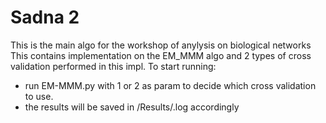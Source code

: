 # Sadna 2
This is the main algo for the workshop of anylysis on biological networks
This contains implementation on the EM_MMM algo and 2 types of cross validation performed in this impl.
To start running:
- run EM-MMM.py with 1 or 2 as param to decide which cross validation to use.
- the results will be saved in /Results/<cross val name>.log accordingly 
